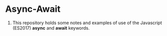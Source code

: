 # Async-Await
1. This repository holds some notes and examples of use of the Javascript (ES2017) **async** and **await** keywords.
